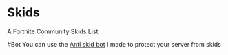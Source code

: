 # Skids
A Fortnite Community Skids List

#Bot
You can use the [Anti skid bot](https://discord.com/oauth2/authorize?client_id=818691118412726292&permissions=8&scope=bot) I made to protect your server from skids
